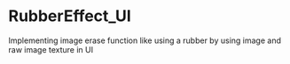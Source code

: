 # RubberEffect_UI
 Implementing image erase function like using a rubber by using image and raw image texture in UI
